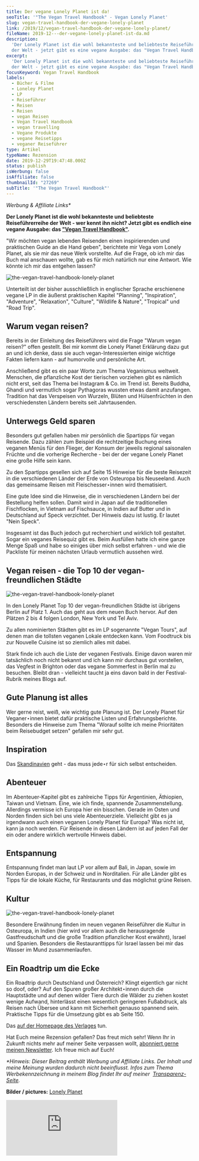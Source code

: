 ```yaml
---
title: Der vegane Lonely Planet ist da!
seoTitle: '"The Vegan Travel Handbook" - Vegan Lonely Planet'
slug: vegan-travel-handbook-der-vegane-lonely-planet
link: /2019/12/vegan-travel-handbook-der-vegane-lonely-planet/
fileName: 2019-12---der-vegane-lonely-planet-ist-da.md
description:
  'Der Lonely Planet ist die wohl bekannteste und beliebteste Reiseführerreihe
  der Welt - jetzt gibt es eine vegane Ausgabe: das "Vegan Travel Handbook".'
excerpt:
  'Der Lonely Planet ist die wohl bekannteste und beliebteste Reiseführerreihe
  der Welt - jetzt gibt es eine vegane Ausgabe: das "Vegan Travel Handbook".'
focusKeyword: Vegan Travel Handbook
labels:
  - Bücher & Filme
  - Loneley Planet
  - LP
  - Reiseführer
  - Reisen
  - Reisen
  - vegan Reisen
  - Vegan Travel Handbook
  - vegan travelling
  - Vegane Produkte
  - vegane Reisetipps
  - veganer Reiseführer
type: Artikel
typeName: Rezension
date: 2019-12-29T19:47:48.000Z
status: publish
isWerbung: false
isAffiliate: false
thumbnailId: "27269"
subTitle: '"The Vegan Travel Handbook"'
---
```


<em>Werbung &amp; Affiliate Links\*</em>

<strong>Der Lonely Planet ist die wohl bekannteste und beliebteste
Reiseführerreihe der Welt - wer kennt ihn nicht? Jetzt gibt es endlich eine
vegane Ausgabe: das ["Vegan Travel Handbook"](http://tidd.ly/b1b6af2a).
</strong>

"Wir möchten vegan lebenden Reisenden einen inspirierenden und praktischen Guide
an die Hand geben", berichtete mir Vega vom Lonely Planet, als sie mir das neue
Werk vorstellte. Auf die Frage, ob ich mir das Buch mal anschauen wollte, gab es
für mich natürlich nur eine Antwort. Wie könnte ich mir das entgehen lassen?

![the-vegan-travel-handbook-lonely-planet](http://cardamonchai.com/wp-content/uploads/2019/12/Design-ohne-Titel-15-400x533.jpg " [](http://tidd.ly/b1b6af2a)  Vegan reisen. Bild / picture: Lonely Planet")

Unterteilt ist der bisher ausschließlich in englischer Sprache erschienene
vegane LP in die äußerst praktischen Kapitel "Planning", "Inspiration",
"Adventure", "Relaxation", "Culture", "Wildlife &amp; Nature", "Tropical" und
"Road Trip".

## Warum vegan reisen?

Bereits in der Einleitung des Reiseführers wird die Frage "Warum vegan reisen?"
offen gestellt. Bei mir kommt die Lonely Planet Erklärung dazu gut an und ich
denke, dass sie auch vegan-Interessierten einige wichtige Fakten liefern kann -
auf humorvolle und persönliche Art.

Anschließend gibt es ein paar Worte zum Thema Veganismus weltweit. Menschen, die
pflanzliche Kost der tierischen vorziehen gibt es nämlich nicht erst, seit das
Thema bei Instagram &amp; Co. im Trend ist. Bereits Buddha, Ghandi und
vermutlich sogar Pythagoras wussten etwas damit anzufangen. Tradition hat das
Verspeisen von Wurzeln, Blüten und Hülsenfrüchten in den verschiedensten Ländern
bereits seit Jahrtausenden.

## Unterwegs Geld sparen

Besonders gut gefallen haben mir persönlich die Spartipps für vegan Reisende.
Dazu zählen zum Beispiel die rechtzeitige Buchung eines veganen Menüs für den
Flieger, der Konsum der jeweils regional saisonalen Früchte und die vorherige
Recherche - bei der der vegane Lonely Planet eine große Hilfe sein kann.

Zu den Spartipps gesellen sich auf Seite 15 Hinweise für die beste Reisezeit in
die verschiedenen Länder der Erde von Osteuropa bis Neuseeland. Auch das
gemeinsame Reisen mit Fleischesser⋆innen wird thematisiert.

Eine gute Idee sind die Hinweise, die in verschiedenen Ländern bei der
Bestellung helfen sollen. Damit wird in Japan auf die traditionellen
Fischflocken, in Vietnam auf Fischsauce, in Indien auf Butter und in Deutschland
auf Speck verzichtet. Der Hinweis dazu ist lustig. Er lautet "Nein Speck".

Insgesamt ist das Buch jedoch gut recherchiert und wirklich toll gestaltet.
Sogar ein veganes Reisequiz gibt es. Beim Ausfüllen hatte ich eine ganze Menge
Spaß und habe so einiges über mich selbst erfahren - und wie die Packliste für
meinen nächsten Urlaub vermutlich aussehen wird.

## Vegan reisen - die Top 10 der vegan-freundlichen Städte

![the-vegan-travel-handbook-lonely-planet](http://cardamonchai.com/wp-content/uploads/2019/12/Design-ohne-Titel-22-400x533.png " [](http://tidd.ly/b1b6af2a)  Veganer⋆innen auf Abenteuersuche. Bild / picture: Lonely Planet")

In den Lonely Planet Top 10 der vegan-freundlichen Städte ist übrigens Berlin
auf Platz 1. Auch das geht aus dem neuen Buch hervor. Auf den Plätzen 2 bis 4
folgen London, New York und Tel Aviv.

Zu allen nominierten Städten gibt es im LP sogenannte "Vegan Tours", auf denen
man die tollsten veganen Lokale entdecken kann. Vom Foodtruck bis zur Nouvelle
Cuisine ist so ziemlich alles mit dabei.

Stark finde ich auch die Liste der veganen Festivals. Einige davon waren mir
tatsächlich noch nicht bekannt und ich kann mir durchaus gut vorstellen, das
Vegfest in Brighton oder das vegane Sommerfest in Berlin mal zu besuchen. Bleibt
dran - vielleicht taucht ja eins davon bald in der Festival-Rubrik meines Blogs
auf.

## Gute Planung ist alles

Wer gerne reist, weiß, wie wichtig gute Planung ist. Der Lonely Planet für
Veganer⋆innen bietet dafür praktische Listen und Erfahrungsberichte. Besonders
die Hinweise zum Thema "Worauf sollte ich meine Prioritäten beim Reisebudget
setzen" gefallen mir sehr gut.

## Inspiration

Das [Skandinavien](http://tidd.ly/b1b6af2a) geht - das muss jede⋆r für sich
selbst entscheiden.

## Abenteuer

Im Abenteuer-Kapitel gibt es zahlreiche Tipps für Argentinien, Äthiopien, Taiwan
und Vietnam. Eine, wie ich finde, spannende Zusammenstellung. Allerdings
vermisse ich Europa hier ein bisschen. Gerade im Osten und Norden finden sich
bei uns viele Abenteuerziele. Vielleicht gibt es ja irgendwann auch einen
veganen Lonely Planet für Europa? Was nicht ist, kann ja noch werden. Für
Reisende in diesen Ländern ist auf jeden Fall der ein oder andere wirklich
wertvolle Hinweis dabei.

## Entspannung

Entspannung findet man laut LP vor allem auf Bali, in Japan, sowie im Norden
Europas, in der Schweiz und in Norditalien. Für alle Länder gibt es Tipps für
die lokale Küche, für Restaurants und das möglichst grüne Reisen.

## Kultur

![the-vegan-travel-handbook-lonely-planet](http://cardamonchai.com/wp-content/uploads/2019/12/Design-ohne-Titel-14-400x533.jpg " [](http://tidd.ly/b1b6af2a)  Tipps für veganes Essen auf Reisen. Bild / picture: Lonely Planet")

Besondere Erwähnung finden im neuen veganen Reiseführer die Kultur in Osteuropa,
in Indien (hier wird vor allem auch die herausragende Gastfreudschaft und die
große Tradition pflanzlicher Kost erwähnt), Israel und Spanien. Besonders die
Restauranttipps für Israel lassen bei mir das Wasser im Mund zusammenlaufen.

## Ein Roadtrip um die Ecke

Ein Roadtrip durch Deutschland und Österreich? Klingt eigentlich gar nicht so
doof, oder? Auf den Spuren großer Architekt⋆innen durch die Hauptstädte und auf
denen wilder Tiere durch die Wälder zu ziehen kostet wenige Aufwand, hinterlässt
einen wesentlich geringeren Fußabdruck, als Reisen nach Übersee und kann mit
Sicherheit genauso spannend sein. Praktische Tipps für die Umsetzung gibt es ab
Seite 150.

Das [auf der Homepage des Verlages](http://tidd.ly/b1b6af2a) tun.

Hat Euch meine Rezension gefallen? Das freut mich sehr! Wenn Ihr in Zukunft
nichts mehr auf meiner Seite verpassen wollt,
[abonniert gerne meinen Newsletter](#newsletter). Ich freue mich auf Euch!

<em>\*Hinweis: Dieser Beitrag enthält Werbung und Affiliate Links. Der Inhalt
und meine Meinung wurden dadurch nicht beeinflusst. Infos zum Thema
Werbekennzeichnung in meinem Blog findet Ihr auf meiner 
[Transparenz-Seite](/werbung/). </em>

<strong>Bilder / pictures:</strong> [Lonely Planet](http://tidd.ly/23a505b6)

<!-- START ADVERTISER: Lonely Planet Publications from awin.com -->

![](https://www.awin1.com/cshow.php?s=2459095&v=1238&q=369704&r=632580)

<a href="https://www.awin1.com/cread.php?s=2459095&amp;v=1238&amp;q=369704&amp;r=632580" target="_blank" rel="noopener nofollow">

</a>
